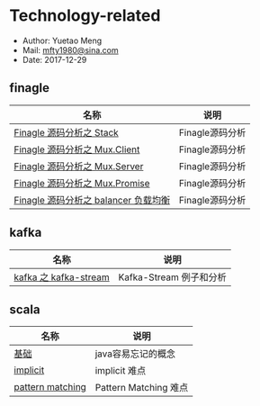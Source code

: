 # Technology-related

- Author: Yuetao Meng
- Mail: mfty1980@sina.com
- Date: 2017-12-29


## finagle

名称        | 说明
------     | ---------
[Finagle 源码分析之 Stack ](finagle/01-finagle-stack.md)  | Finagle源码分析
[Finagle 源码分析之 Mux.Client ](finagle/02-finagle-client.md)  | Finagle源码分析
[Finagle 源码分析之 Mux.Server ](finagle/03-finagle-server.md)  | Finagle源码分析
[Finagle 源码分析之 Mux.Promise ](finagle/04-finagle-promise.md)  | Finagle源码分析
[Finagle 源码分析之 balancer 负载均衡 ](finagle/05-finagle-balancer.md)  | Finagle源码分析


## kafka

名称        | 说明
------     | ---------
[kafka 之 kafka-stream ](kafka/kafka-stream.md)  | Kafka-Stream 例子和分析




## scala

名称        | 说明
------     | ---------
[基础](scala/basic.md)  | java容易忘记的概念
[implicit](scala/implicit.md)  | implicit 难点
[pattern matching](scala/PatternMatching.md)  | Pattern Matching 难点
